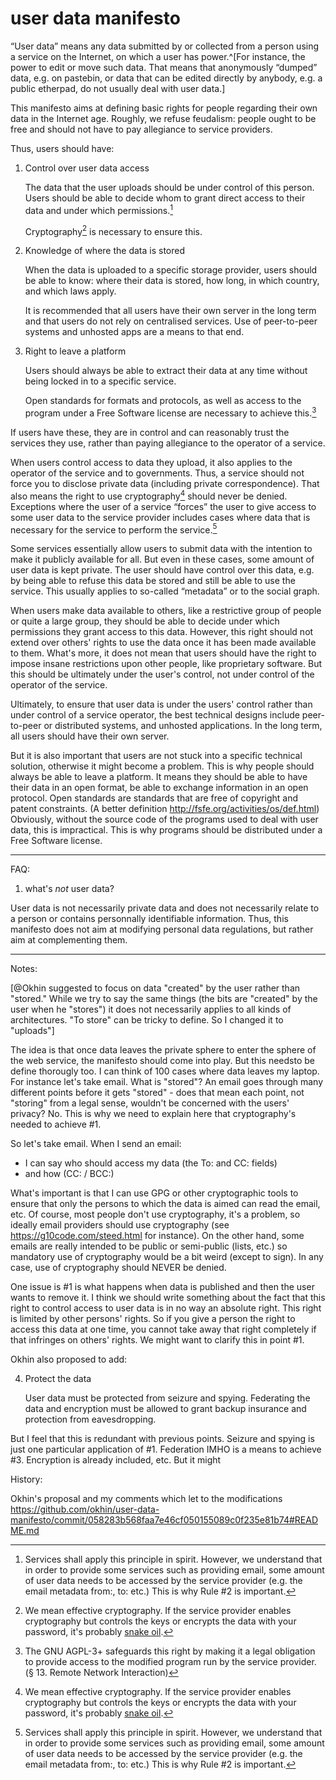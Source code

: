 # user data manifesto

“User data” means any data submitted by or collected from a person
using a service on the Internet, on which a user has
power.^[For instance, the power to edit or move such data. That
means that anonymously “dumped” data, e.g. on pastebin, or data
that can be edited directly by anybody, e.g. a public etherpad, do
not usually deal with user data.]

This manifesto aims at defining basic rights for people regarding
their own data in the Internet age. Roughly, we refuse feudalism:
people ought to be free and should not have to pay allegiance to
service providers. 

Thus, users should have:

1. Control over user data access

    The data that the user uploads should be under control of this
    person. Users should be able to decide whom to grant direct
    access to their data and under which permissions.[^necessity]

    Cryptography[^snake-oil] is necessary to ensure this.


2. Knowledge of where the data is stored

    When the data is uploaded to a specific storage provider,
    users should be able to know: where their data is stored, how
    long, in which country, and which laws apply.

    It is recommended that all users have their own server in the
    long term and that users do not rely on centralised services.
    Use of peer-to-peer systems and unhosted apps are a means to
    that end.

3. Right to leave a platform

    Users should always be able to extract their data at any time
    without being locked in to a specific service.

    Open standards for formats and protocols, as well as access to the
    program under a Free Software license are necessary to achieve
    this.[^agpl]

[^agpl]: The GNU AGPL-3+ safeguards this right by making it a
legal obligation to provide access to the modified program run by
the service provider. (§ 13. Remote Network Interaction)

If users have these, they are in control and can reasonably trust
the services they use, rather than paying allegiance to the
operator of a service.

When users control access to data they upload, it also applies to
the operator of the service and to governments. Thus, a service
should not force you to disclose private data (including private
correspondence). That also means the right to use
cryptography[^snake-oil] should never be denied. Exceptions where
the user of a service “forces” the user to give access to some
user data to the service provider includes cases where data that
is necessary for the service to perform the service.[^necessity]

[^snake-oil]: We mean effective cryptography. If the service
provider enables cryptography but controls the keys or encrypts
the data with your password, it's probably [snake oil][Snake Oil].

[Snake Oil]: https://en.wikipedia.org/wiki/Snake_oil_%28cryptography%29

[^necessity]: Services shall apply this principle in spirit.
However, we understand that in order to provide some services such
as providing email, some amount of user data needs to be accessed
by the service provider (e.g. the email metadata from:, to: etc.)
This is why Rule #2 is important.

Some services essentially allow users to submit data with the
intention to make it publicly available for all. But even in these
cases, some amount of user data is kept private. The user should
have control over this data, e.g. by being able to refuse this
data be stored and still be able to use the service. This usually
applies to so-called “metadata” or to the social graph.

When users make data available to others, like a restrictive group
of people or quite a large group, they should be able to decide
under which permissions they grant access to this data. However,
this right should not extend over others' rights to use the data
once it has been made available to them. What's more, it does not
mean that users should have the right to impose insane
restrictions upon other people, like proprietary software. But
this should be ultimately under the user's control, not under
control of the operator of the service.

<!--

I'm really not sure this is necessary:

Even then, there are possibly additional issues regarding control
over user data. One of the most important is when user data is
being stored by the operator of the service. In these cases,
another layer of complexity is added, especially regarding legal
issues.  Thus, when the user data is stored, users should be able
to know where it is, and which laws applies to it. Obviously, when
user data is made public, this requirement makes less sense. But
most of the time, this is actually imperative as a lot of services
dealing with user data are designed in a central fashion.

-->

Ultimately, to ensure that user data is under the users' control
rather than under control of a service operator, the best
technical designs include peer-to-peer or distributed systems, and
unhosted applications. In the long term, all users should have
their own server.

But it is also important that users are not stuck into a specific
technical solution, otherwise it might become a problem. This is
why people should always be able to leave a platform. It means
they should be able to have their data in an open format, be
able to exchange information in an open protocol. Open standards
are standards that are free of copyright and patent constraints.
(A better definition http://fsfe.org/activities/os/def.html)
Obviously, without the source code of the programs used to deal
with user data, this is impractical. This is why programs should
be distributed under a Free Software license.

-----

FAQ:

1. what's *not* user data?

User data is not necessarily private data and does not necessarily
relate to a person or contains personnally identifiable
information. Thus, this manifesto does not aim at modifying
personal data regulations, but rather aim at complementing them.

-----


Notes: 

[@Okhin suggested to focus on data "created" by the user rather
than "stored." While we try to say the same things (the bits are
"created" by the user when he "stores") it does not necessarily
applies to all kinds of architectures. "To store" can be tricky to
define. So I changed it to "uploads"]

The idea is that once data leaves the private sphere to enter the
sphere of the web service, the manifesto should come into play.
But this needsto be define thorougly too. I can think of 100 cases
where data leaves my laptop. For instance let's take email. What
is "stored"? An email goes through many different points before it
gets "stored" - does that mean each point, not "storing" from a
legal sense, wouldn't be concerned with the users' privacy? No.
This is why we need to explain here that cryptography's needed to
achieve #1.

So let's take email. When I send an email:

 - I can say who should access my data (the To: and CC: fields)
 - and how (CC: / BCC:)

What's important is that I can use GPG or other cryptographic
tools to ensure that only the persons to which the data is aimed
can read the email, etc. Of course, most people don't use
cryptography, it's a problem, so ideally email providers should
use cryptography (see https://g10code.com/steed.html for
instance). On the other hand, some emails are really intended to
be public or semi-public (lists, etc.) so mandatory use of
cryptography would be a bit weird (except to sign). In any case,
use of cryptography should NEVER be denied.


One issue is #1 is what happens when data is published and then
the user wants to remove it. I think we should write something
about the fact that this right to control access to user data is
in no way an absolute right. This right is limited by other
persons' rights. So if you give a person the right to access this
data at one time, you cannot take away that right completely if
that infringes on others' rights. We might want to clarify this in
point #1.


Okhin also proposed to add:

4. Protect the data 

    User data must be protected from seizure and spying.
    Federating the data and encryption must be allowed to grant
    backup insurance and protection from eavesdropping. 

But I feel that this is redundant with previous points. Seizure
and spying is just one particular application of #1. Federation
IMHO is a means to achieve #3. Encryption is already included,
etc. But it might 

History: 

Okhin's proposal and my comments which let to the modifications
https://github.com/okhin/user-data-manifesto/commit/058283b568faa7e46cf050155089c0f235e81b74#README.md


